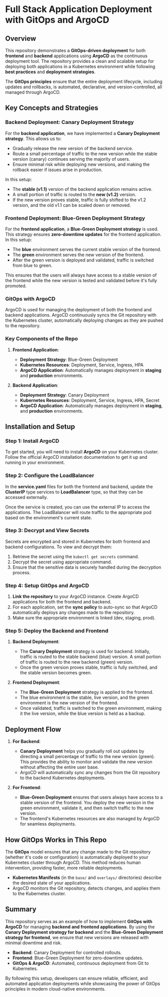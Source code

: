 # Full Stack Application Deployment with GitOps and ArgoCD

## Overview

This repository demonstrates a **GitOps-driven deployment** for both **frontend** and **backend** applications using **ArgoCD** as the continuous deployment tool. The repository provides a clean and scalable setup for deploying both applications in a Kubernetes environment while following **best practices** and **deployment strategies**.

The **GitOps principles** ensure that the entire deployment lifecycle, including updates and rollbacks, is automated, declarative, and version-controlled, all managed through ArgoCD.

## Key Concepts and Strategies

### Backend Deployment: **Canary Deployment Strategy**

For the **backend application**, we have implemented a **Canary Deployment strategy**. This allows us to:

- Gradually release the new version of the backend service.
- Route a small percentage of traffic to the new version while the stable version (canary) continues serving the majority of users.
- Ensure minimal risk while deploying new versions, and making the rollback easier if issues arise in production.

In this setup:

- The **stable (v1.1)** version of the backend application remains active.
- A small portion of traffic is routed to the **new (v1.2)** version.
- If the new version proves stable, traffic is fully shifted to the v1.2 version, and the old v1.1 can be scaled down or removed.

### Frontend Deployment: **Blue-Green Deployment Strategy**

For the **frontend application**, a **Blue-Green Deployment strategy** is used. This strategy ensures **zero-downtime updates** for the frontend application. In this setup:

- The **blue** environment serves the current stable version of the frontend.
- The **green** environment serves the new version of the frontend.
- After the green version is deployed and validated, traffic is switched from blue to green.

This ensures that the users will always have access to a stable version of the frontend while the new version is tested and validated before it's fully promoted.

### GitOps with ArgoCD

ArgoCD is used for managing the deployment of both the frontend and backend applications. ArgoCD continuously syncs the Git repository with the Kubernetes cluster, automatically deploying changes as they are pushed to the repository.

### Key Components of the Repo

1. **Frontend Application**:

   - **Deployment Strategy**: Blue-Green Deployment
   - **Kubernetes Resources**: Deployment, Service, Ingress, HPA
   - **ArgoCD Application**: Automatically manages deployment in **staging** and **production** environments.

2. **Backend Application**:
   - **Deployment Strategy**: Canary Deployment
   - **Kubernetes Resources**: Deployment, Service, Ingress, HPA, Secret
   - **ArgoCD Application**: Automatically manages deployment in  **staging**, and **production** environments.

## Installation and Setup

### Step 1: Install ArgoCD

To get started, you will need to install **ArgoCD** on your Kubernetes cluster. Follow the official ArgoCD installation documentation to get it up and running in your environment.

### Step 2: Configure the LoadBalancer

In the **service.yaml** files for both the frontend and backend, update the **ClusterIP** type services to **LoadBalancer** type, so that they can be accessed externally.

Once the service is created, you can use the external IP to access the applications. The LoadBalancer will route traffic to the appropriate pod based on the environment's current state.

### Step 3: Decrypt and View Secrets

Secrets are encrypted and stored in Kubernetes for both frontend and backend configurations. To view and decrypt them:

1. Retrieve the secret using the `kubectl get secrets` command.
2. Decrypt the secret using appropriate command.
3. Ensure that the sensitive data is securely handled during the decryption process.

### Step 4: Setup GitOps and ArgoCD

1. **Link the repository** to your ArgoCD instance. Create ArgoCD applications for both the frontend and backend.
2. For each application, set the **sync policy** to auto-sync so that ArgoCD automatically deploys any changes made to the repository.
3. Make sure the appropriate environment is linked (dev, staging, prod).

### Step 5: Deploy the Backend and Frontend

1. **Backend Deployment**:

   - The **Canary Deployment** strategy is used for backend. Initially, traffic is routed to the stable backend (blue) version. A small portion of traffic is routed to the new backend (green) version.
   - Once the green version proves stable, traffic is fully switched, and the stable version becomes green.

2. **Frontend Deployment**:
   - The **Blue-Green Deployment** strategy is applied to the frontend.
   - The blue environment is the stable, live version, and the green environment is the new version of the frontend.
   - Once validated, traffic is switched to the green environment, making it the live version, while the blue version is held as a backup.

## Deployment Flow

1. **For Backend**:

   - **Canary Deployment** helps you gradually roll out updates by directing a small percentage of traffic to the new version (green). This provides the ability to monitor and validate the new version without affecting the entire user base.
   - ArgoCD will automatically sync any changes from the Git repository to the backend Kubernetes deployments.

2. **For Frontend**:
   - **Blue-Green Deployment** ensures that users always have access to a stable version of the frontend. You deploy the new version in the green environment, validate it, and then switch traffic to the new version.
   - The frontend's Kubernetes resources are also managed by ArgoCD for seamless deployments.

## How GitOps Works in This Repo

The **GitOps** model ensures that any change made to the Git repository (whether it's code or configuration) is automatically deployed to your Kubernetes cluster through ArgoCD. This method reduces human intervention, providing faster, more reliable deployments.

- **Kubernetes Manifests** (in the `base/` and `overlays/` directories) describe the desired state of your applications.
- ArgoCD monitors the Git repository, detects changes, and applies them to the Kubernetes cluster.

## Summary

This repository serves as an example of how to implement **GitOps with ArgoCD** for managing **backend and frontend applications**. By using the **Canary Deployment strategy for backend** and the **Blue-Green Deployment strategy for frontend**, we ensure that new versions are released with minimal downtime and risk.

- **Backend**: Canary Deployment for controlled rollouts.
- **Frontend**: Blue-Green Deployment for zero-downtime updates.
- **GitOps & ArgoCD**: Automated, continuous deployment from Git to Kubernetes.

By following this setup, developers can ensure reliable, efficient, and automated application deployments while showcasing the power of GitOps principles in modern cloud-native environments.
